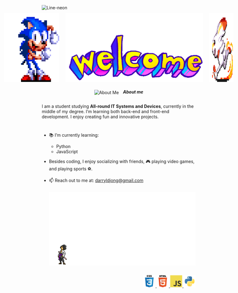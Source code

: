 <img src="https://user-images.githubusercontent.com/73097560/115834477-dbab4500-a447-11eb-908a-139a6edaec5c.gif" alt="Line-neon" width="1000" height="100" />
<div style="display: flex; flex-direction: column; align-items: center;">
  <div style="display: flex; justify-content: center; width: 100%;">
    <img src="sonic.gif" alt="sonicgif" style="width: 180px; margin: 10px;">
    <img src="welcome.gif" alt="welcomegif" style="width: 450px; margin: 10px;">
    <img src="scorbunny.gif" alt="scorbunnygif" style="width: 80px; margin: 10px;">
  </div>
  
<img src="https://raw.githubusercontent.com/7oSkaaa/7oSkaaa/main/Images/about_me.gif" alt="About Me" width="50" height="auto" style="vertical-align: middle; margin-right: 10px;" /> ***About me***

I am a student studying **All-round IT Systems and Devices**, currently in the middle of my degree. I’m learning both back-end and front-end development. I enjoy creating fun and innovative projects.
- 📚 I’m currently learning:
  - Python
  - JavaScript
- Besides coding, I enjoy socializing with friends, 🎮 playing video games, and playing sports ⚽.
- 📫 Reach out to me at: [darryldjong@gmail.com](mailto:darryldjong@gmail.com)

  <img src="naruto.gif" alt="narutogif" style="width: 100%; max-width: 1000px; margin-top: 10px;">
</div>

<p align="right"> <a href="https://www.w3schools.com/css/" target="_blank" rel="noreferrer"> <img src="https://raw.githubusercontent.com/devicons/devicon/master/icons/css3/css3-original-wordmark.svg" alt="css3" width="40" height="40"/> </a> <a href="https://www.w3.org/html/" target="_blank" rel="noreferrer"> <img src="https://raw.githubusercontent.com/devicons/devicon/master/icons/html5/html5-original-wordmark.svg" alt="html5" width="40" height="40"/> </a> <a href="https://developer.mozilla.org/en-US/docs/Web/JavaScript" target="_blank" rel="noreferrer"> <img src="https://raw.githubusercontent.com/devicons/devicon/master/icons/javascript/javascript-original.svg" alt="javascript" width="40" height="40"/> </a> <a href="https://www.python.org" target="_blank" rel="noreferrer"> <img src="https://raw.githubusercontent.com/devicons/devicon/master/icons/python/python-original.svg" alt="python" width="40" height="40"/> </a> </p>

